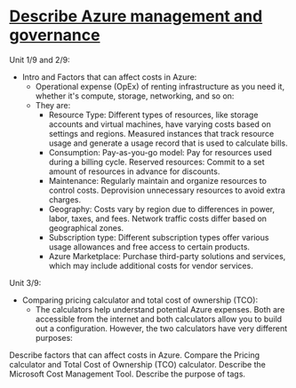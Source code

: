 # [Describe Azure management and governance](https://learn.microsoft.com/en-us/training/paths/describe-azure-management-governance/)

Unit 1/9 and 2/9:
  - Intro and Factors that can affect costs in Azure:
    - Operational expense (OpEx) of renting infrastructure as you need it, whether it's compute, storage, networking, and so on:
    - They are:
      - Resource Type:  Different types of resources, like storage accounts and virtual machines, have varying costs based on settings and regions. Measured instances that track resource usage and generate a usage record that is used to calculate bills.
      - Consumption: Pay-as-you-go model: Pay for resources used during a billing cycle. Reserved resources: Commit to a set amount of resources in advance for discounts.
      - Maintenance: Regularly maintain and organize resources to control costs. Deprovision unnecessary resources to avoid extra charges.
      - Geography: Costs vary by region due to differences in power, labor, taxes, and fees. Network traffic costs differ based on geographical zones.
      - Subscription type: Different subscription types offer various usage allowances and free access to certain products.
      - Azure Marketplace: Purchase third-party solutions and services, which may include additional costs for vendor services.

Unit 3/9:
  - Comparing pricing calculator and total cost of ownership (TCO): 
    - The calculators help understand potential Azure expenses. Both are accessible from the internet and both calculators allow you to build out a configuration. However, the two calculators have very different purposes:



Describe factors that can affect costs in Azure.
Compare the Pricing calculator and Total Cost of Ownership (TCO) calculator.
Describe the Microsoft Cost Management Tool.
Describe the purpose of tags.
